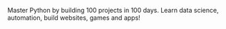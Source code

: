 Master Python by building 100 projects in 100 days. Learn data science, automation, build websites, games and apps!

